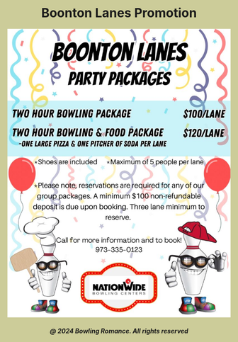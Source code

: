 <html style="background-color:#CCCC99;">
<body style =    
.homepage .header-border{
    border-bottom: 0 !important;
}>
    
<h1 style="text-align:center;">Boonton Lanes Promotion</h1>
<img
  class="fit-picture"
  src="boontonlanes.jpeg"
  alt="Boonton Lanes Promotion" />
  
<h5 style="text-align:center;"><i>@ 2024 Bowling Romance. All rights reserved</i></h5>   
</body>
</html>
